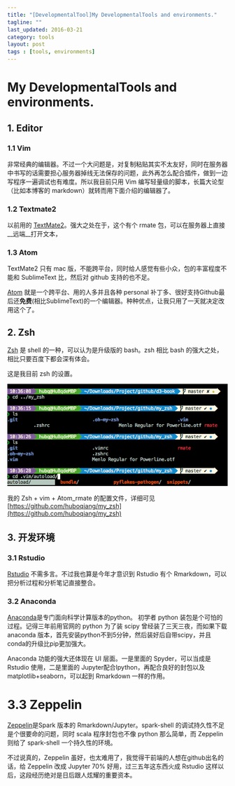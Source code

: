 ```yaml
---
title: "[DevelopmentalTool]My DevelopmentalTools and environments."
tagline: ""
last_updated: 2016-03-21
category: tools
layout: post
tags : [tools, environments]
---
```


# My DevelopmentalTools and environments.

## 1. Editor

### 1.1 Vim
非常经典的编辑器。不过一个大问题是，对复制粘贴其实不太友好，同时在服务器中书写的话需要担心服务器掉线无法保存的问题，此外再怎么配合插件，做到一边写程序一遍调试也有难度。所以我目前只用 Vim 编写轻量级的脚本，长篇大论型（比如本博客的 markdown）就转而用下面介绍的编辑器了。

### 1.2 Textmate2
以前用的 [TextMate2](https://macromates.com/)。强大之处在于，这个有个 rmate 包，可以在服务器上直接__远端__打开文本，


### 1.3 Atom
TextMate2 只有 mac 版，不能跨平台，同时给人感觉有些小众，包的丰富程度不能和 SublimeText 比，然后对 github 支持的也不足。

[Atom](https://atom.io) 就是一个跨平台、用的人多并且各种 personal 补丁多、很好支持Github最后还**免费**(相比SublimeText)的一个编辑器。种种优点，让我只用了一天就决定改用这个了。

## 2. Zsh
[Zsh](http://ohmyz.sh/) 是 shell 的一种，可以认为是升级版的 bash。zsh 相比 bash 的强大之处，相比只要百度下都会深有体会。

这是我目前 zsh 的设置。

![png](/images/Fig_zsh.png)

我的 Zsh + vim + Atom_rmate 的配置文件，详细可见 [https://github.com/huboqiang/my_zsh](https://github.com/huboqiang/my_zsh)

## 3. 开发环境

### 3.1 Rstudio
[Rstudio](https://www.rstudio.com/products/rstudio/download/) 不需多言。不过我也算是今年才意识到 Rstudio 有个 Rmarkdown，可以把分析过程和分析笔记直接整合。

### 3.2 Anaconda
[Anaconda](https://www.continuum.io/)是专门面向科学计算版本的python。 初学者 python 装包是个可怕的过程。记得三年前用官网的 python 为了装 scipy 曾经装了三天三夜，而如果下载 anaconda 版本，首先安装python不到5分钟，然后装好后自带scipy，并且conda的升级比pip更加强大。

Anaconda 功能的强大还体现在 UI 层面。一是里面的 Spyder，可以当成是 Rstudio 使用，二是里面的 Jupyter配合Ipython，再配合良好的封包以及 matplotlib+seaborn，可以起到 Rmarkdown 一样的作用。

# 3.3 Zeppelin
[Zeppelin](https://zeppelin.incubator.apache.org/)是Spark 版本的 Rmarkdown/Jupyter。spark-shell 的调试持久性不足是个很要命的问题，同时 scala 程序封包也不像 python 那么简单，而 Zeppelin 则给了 spark-shell 一个持久性的环境。

不过说真的，Zeppelin 虽好，也太难用了，我觉得干前端的人想在github出名的话，给 Zeppelin 改成 Jupyter 70% 好用，过三五年这东西火成 Rstudio 这样以后，这段经历绝对是日后跟人炫耀的重要资本。

